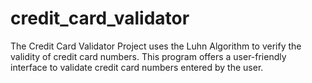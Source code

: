 # credit_card_validator
The Credit Card Validator Project  uses the Luhn Algorithm to verify the validity of credit card numbers. This program offers a user-friendly interface to validate credit card numbers entered by the user.
